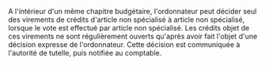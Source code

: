 A l'intérieur d'un même chapitre budgétaire, l'ordonnateur peut décider seul des virements de crédits d'article non spécialisé à article non spécialisé, lorsque le vote est effectué par article non spécialisé. Les crédits objet de ces virements ne sont régulièrement ouverts qu'après avoir fait l'objet d'une décision expresse de l'ordonnateur. Cette décision est communiquée à l'autorité de tutelle, puis notifiée au comptable.